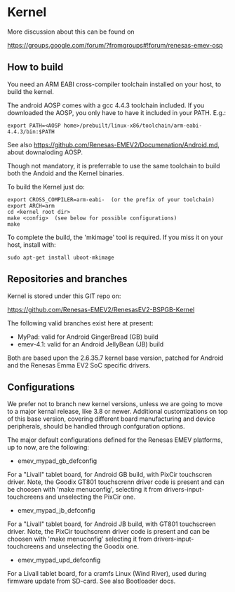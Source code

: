 
Kernel
======

More discussion about this can be found on

https://groups.google.com/forum/?fromgroups#!forum/renesas-emev-osp

How to build
------------

You need an ARM EABI cross-compiler toolchain installed on your host, to build the kernel.

The android AOSP comes with a gcc 4.4.3 toolchain included. If you downloaded the AOSP, you only have to have it included in your PATH. E.g.:

	export PATH=<AOSP home>/prebuilt/linux-x86/toolchain/arm-eabi-4.4.3/bin:$PATH

See also https://github.com/Renesas-EMEV2/Documenation/Android.md, about downaloding AOSP.

Though not mandatory, it is preferrable to use the same toolchain to build both the Andoid and the Kernel binaries.

To build the Kernel just do:

	export CROSS_COMPILER=arm-eabi-  (or the prefix of your toolchain)
	export ARCH=arm
	cd <kernel root dir>
	make <config>  (see below for possible configurations)
	make

To complete the build, the 'mkimage' tool is required. If you miss it on your host, install with:

	sudo apt-get install uboot-mkimage

Repositories and branches
-------------------------

Kernel is stored under this GIT repo on:

https://github.com/Renesas-EMEV2/RenesasEV2-BSPGB-Kernel

The following valid branches exist here at present:

* MyPad: valid for Android GingerBread (GB) build
* emev-4.1: valid for an Android JellyBean (JB) build

Both are based upon the 2.6.35.7 kernel base version, patched for Android and the Renesas Emma EV2 SoC specific drivers.

Configurations
--------------

We prefer not to branch new kernel versions, unless we are going to move to a major kernal release, like 3.8 or newer. Additional customizations on top of this base version, covering different board manufacturing and device peripherals, should be handled through confguration options. 

The major default configurations defined for the Renesas EMEV platforms, up to now, are the following:

* emev_mypad_gb_defconfig

For a "Livall" tablet board, for Android GB build, with PixCir touchscren driver. Note, the Goodix GT801 touchscrenn driver code is present and can be choosen with 'make menuconfig', selecting it from drivers-input-touchcreens and unselecting the PixCir one.

* emev_mypad_jb_defconfig

For a "Livall" tablet board, for Android JB build, with GT801 touchscreen driver. Note, the PixCir touchscrenn driver code is present and can be choosen with 'make menuconfig' selecting it from drivers-input-touchcreens and unselecting the Goodix one.

* emev_mypad_upd_defconfig

For a Livall tablet board, for a cramfs Linux (Wind River), used during firmware update from SD-card.
See also Bootloader docs.




